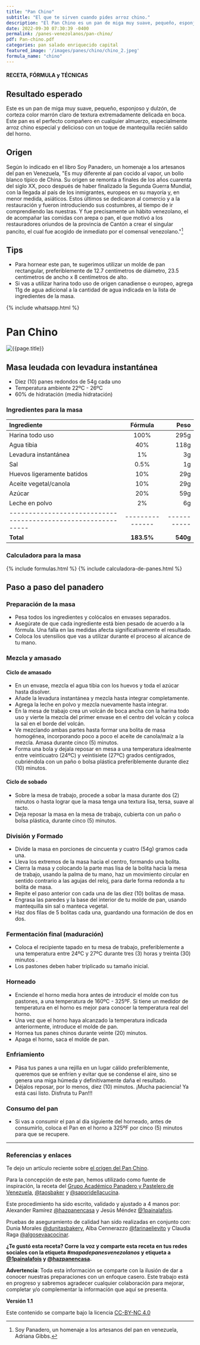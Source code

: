 ```yaml
---
title: "Pan Chino"
subtitle: "El que te sirven cuando pides arroz chino."
description: "El Pan Chino es un pan de miga muy suave, pequeño, esponjoso y dulzón, de corteza color marrón claro de textura extremadamente delicada en boca. Este pan es el perfecto compañero en cualquier almuerzo, especialmente arroz chino especial y delicioso con un toque de mantequilla recién salido del horno."
date: 2022-09-30 07:30:39 -0400
permalink: /panes-venezolanos/pan-chino/
pdf: Pan-chino.pdf
categories: pan salado enriquecido capital
featured_image: '/images/panes/chino/chino_2.jpeg'
formula_name: "chino"
---
```


#### RECETA, FÓRMULA y TÉCNICAS

## Resultado esperado

Este es un pan de miga muy suave, pequeño, esponjoso y dulzón, de corteza color marrón claro de textura extremadamente delicada en boca. Este pan es el perfecto compañero en cualquier almuerzo, especialmente arroz chino especial y delicioso con un toque de mantequilla recién salido del horno.

## Origen

Según lo indicado en el libro Soy Panadero, un homenaje a los artesanos del pan en Venezuela, 
"Es muy diferente al pan cocido al vapor, un bollo blanco típico de China. Su origen se remonta a finales de los años cuarenta del siglo XX, poco después de haber finalizado la Segunda Guerra Mundial, con la llegada al país de los inmigrantes, europeos en su mayoría y, en menor medida, asiáticos. Estos últimos se dedicaron al comercio y a la restauración y fueron introduciendo sus costumbres, al tiempo de ir comprendiendo las nuestras. Y fue precisamente un hábito venezolano, el de acompañar las comidas con arepa o pan, el que motivó a los restauradores oriundos de la provincia de Cantón a crear el singular pancito, el cual fue acogido de inmediato por el comensal venezolano."[^1]

[^1]: Soy Panadero, un homenaje a los artesanos del pan en venezuela, Adriana Gibbs.

## Tips

* Para hornear este pan, te sugerimos utilizar un molde de pan rectangular, preferiblemente de 12.7  centímetros de diámetro, 23.5 centimetros de ancho x 8 centímetros de alto. 
* Si vas a utilizar harina todo uso de origen canadiense o europeo, agrega 11g de agua adicional a la cantidad de agua indicada en la lista de ingredientes de la masa.

{% include whatsapp.html %}

# Pan Chino

<img class="post_image post_image_right" src="{{page.featured_image}}" alt="{{page.title}}">

## Masa leudada con levadura instantánea

* Diez (10) panes redondos de 54g cada uno
* Temperatura ambiente 22ºC - 26ºC
* 60% de hidratación (media hidratación)

### Ingredientes para la masa

| Ingrediente                                                  |    Fórmula    |      Peso |
|:-------------------------------------------------------------|:-------------:|----------:|
| Harina todo uso                                              |      100%     |      295g |
| Agua tibia                                                   |      40%      |      118g |
| Levadura instantánea                                         |      1%       |        3g |
| Sal                                                          |    0.5%       |        1g |
| Huevos ligeramente batidos                                   |      10%      |       29g |
| Aceite vegetal/canola                                        |      10%      |       29g |
| Azúcar                                                       |      20%      |       59g |
| Leche en polvo                                               |      2%       |       6g  |
| -------------------------------------------------------------|---------------|-----------|
| **Total**                                                    |  **183.5%**   | **540g**  |

### Calculadora para la masa

{% include formulas.html %}
{% include calculadora-de-panes.html %}

## Paso a paso del panadero

<div id="preparacion"></div>

### Preparación de la masa

- Pesa todos los ingredientes y colócalos en envases separados.
- Asegúrate de que cada ingrediente está bien pesado de acuerdo a la fórmula. Una falla en las medidas afecta significativamente el resultado.
- Coloca los utensilios que vas a utilizar durante el proceso al alcance de tu mano.

### Mezcla y amasado

#### Ciclo de amasado

- En un envase, mezcla el agua tibia con los huevos y toda el azúcar hasta disolver.
- Añade la levadura instantánea y mezcla hasta integrar completamente.
- Agrega la leche en polvo y mezcla nuevamente hasta integrar.
- En la mesa de trabajo crea un volcán de boca ancha con la harina todo uso y vierte la mezcla del primer envase en el centro del volcán y coloca la sal en el borde del volcán. 
- Ve mezclando ambas partes hasta formar una bolita de masa homogénea, incorporando poco a poco el aceite de canola/maíz a la mezcla. Amasa durante cinco (5) minutos.
- Forma una bola y dejala reposar en mesa a una temperatura idealmente entre veinticuatro (24ºC) y veintisiete (27ºC) grados centígrados, cubriéndola con un paño o bolsa plástica preferiblemente durante diez (10) minutos.

<div id="sobado"></div>

#### Ciclo de sobado 

- Sobre la mesa de trabajo, procede a sobar la masa durante dos (2) minutos o hasta lograr que la masa tenga una textura lisa, tersa, suave al tacto.
- Deja reposar la masa en la mesa de trabajo, cubierta con un paño o bolsa plástica, durante cinco (5) minutos.

### División y Formado

- Divide la masa en porciones de cincuenta y cuatro (54g) gramos cada una.
- Lleva los extremos de la masa hacia el centro, formando una bolita.
- Cierra la masa y colocando la parte mas lisa de la bolita hacia la mesa de trabajo, usando la palma de tu mano, haz un movimiento circular en sentido contrario a las agujas del reloj, para darle forma redonda a tu bolita de masa.
- Repite el paso anterior con cada una de las diez (10) bolitas de masa.
- Engrasa las paredes y la base del interior de tu molde de pan, usando mantequilla sin sal o manteca vegetal.
- Haz dos filas de 5 bolitas cada una, guardando una formación de dos en dos. 

### Fermentación final (maduración)

- Coloca el recipiente tapado en tu mesa de trabajo, preferiblemente a una temperatura entre 24ºC y 27ºC durante tres (3) horas y treinta (30) minutos .
- Los pastones deben haber triplicado su tamaño inicial.

### Horneado

* Enciende el horno media hora antes de introducir el molde con tus pastones, a una temperatura de 160ºC - 325ºF. Si tiene un medidor de temperatura en el horno es mejor para conocer la temperatura real del horno.
* Una vez que el horno haya alcanzado la temperatura indicada anteriormente, introduce el molde de pan.
* Hornea tus panes chinos durante veinte (20) minutos.
* Apaga el horno, saca el molde de pan.

### Enfriamiento

* Pása tus panes a una rejilla en un lugar cálido preferiblemente, queremos que se enfríen y evitar que se condense el aire, sino se genera una miga húmeda y definitivamente daña el resultado.
* Déjalos reposar, por lo menos, diez (10) minutos. ¡Mucha paciencia! Ya está casi listo. Disfruta tu Pan!!!

### Consumo del pan

* Si vas a consumir el pan al día siguiente del horneado, antes de consumirlo, coloca el Pan en el horno a 325ºF por cinco (5) minutos para que se recupere.

---

### Referencias y enlaces

Te dejo un artículo reciente sobre [el origen del Pan Chino](https://elestimulo.com/bienmesabe/venezolanidad/2024-02-27/pan-chino-venezolano-historia-elaboracion/).

Para la concepción de este pan, hemos utilizado como fuente de inspiración, la receta del [Grupo Académico Panadero y Pastelero de Venezuela], [@taosbaker] y [@saporidellacucina].

Este procedimiento ha sido escrito, validado y ajustado a 4 manos por: Alexander Ramírez [@hazpanencasa] y Jesús Méndez [@1painalafois].

Pruebas de aseguramiento de calidad han sido realizadas en conjunto con: Dunia Morales [@dunitasbakery], Alba Cennerazzo [@farinaelievito] y Claudia Raga [@algosevaacocinar].

**¿Te gustó esta receta? Corre la voz y comparte esta receta en tus redes sociales con la etiqueta _#mapadepanesvenezolanos_ y etiqueta a [@1painalafois] y [@hazpanencasa].**

**Advertencia**: Toda esta información se comparte con la ilusión de dar a conocer nuestras preparaciones con un enfoque casero. Este trabajo está en progreso y sabremos agradecer cualquier colaboración para mejorar, completar y/o complementar la información que aquí se presenta.

__Versión 1.1__

Este contenido se comparte bajo la licencia [CC-BY-NC 4.0](https://creativecommons.org/licenses/by-nc/4.0/)

[@hazpanencasa]: https://www.instagram.com/hazpanencasa
[@1painalafois]: https://www.instagram.com/1painalafois
[@dunitasbakery]: https://www.instagram.com/dunitasbakery
[@farinaelievito]: https://www.instagram.com/farinaelievito
[@algosevaacocinar]: https://www.instagram.com/algosevaacocinar
[@taosbaker]: https://www.instagram.com/taosbaker
[@saporidellacucina]: https://www.instagram.com/saporidellacucina
[Instituto Europeo del PAN]: https://escuelaiepan.com/
[Grupo Académico Panadero y Pastelero de Venezuela]: https://gappvzla.com/

